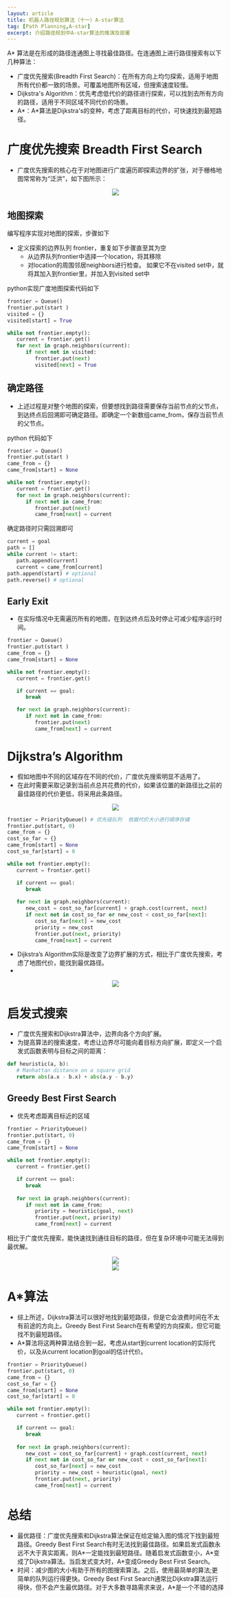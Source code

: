 ```yaml
---
layout: article
title: 机器人路径规划算法（十一）A-star算法
tag: [Path Planning,A-star]
excerpt: 介绍路径规划中A-star算法的推演及部署
---
```


A* 算法是在形成的路径连通图上寻找最佳路径。在连通图上进行路径搜索有以下几种算法：
- 广度优先搜索(Breadth First Search)：在所有方向上均匀探索，适用于地图所有代价都一致的场景。可覆盖地图所有区域，但搜索速度较慢。
- Dijkstra's Algorithm：优先考虑低代价的路径进行探索，可以找到去所有方向的路径，适用于不同区域不同代价的场景。
- A*：A*算法是Dijkstra's的变种，考虑了距离目标的代价，可快速找到最短路径。

# 广度优先搜索 Breadth First Search

- 广度优先搜索的核心在于对地图进行广度遍历即探索边界的扩张，对于栅格地图常常称为“泛洪”，如下图所示：

<div style="text-align: center"><img src="https://cdn.jsdelivr.net/gh/Mronne/MarkDownImg/img/20200403095419.gif"/></div>

## 地图探索
编写程序实现对地图的探索，步骤如下
- 定义探索的边界队列 frontier，重复如下步骤直至其为空
    - 从边界队列frontier中选择一个location，将其移除
    - 对location的周围邻居neighbors进行检查。 如果它不在visited set中，就将其加入到frontier里，并加入到visited set中

python实现广度地图探索代码如下
```python
frontier = Queue()
frontier.put(start )
visited = {}
visited[start] = True

while not frontier.empty():
   current = frontier.get()
   for next in graph.neighbors(current):
      if next not in visited:
         frontier.put(next)
         visited[next] = True
```

## 确定路径
- 上述过程是对整个地图的探索，但要想找到路径需要保存当前节点的父节点，到达终点后回溯即可确定路径。即确定一个新数组came_from，保存当前节点的父节点。

python 代码如下

```python
frontier = Queue()
frontier.put(start )
came_from = {}
came_from[start] = None

while not frontier.empty():
   current = frontier.get()
   for next in graph.neighbors(current):
      if next not in came_from:
         frontier.put(next)
         came_from[next] = current

```
确定路径时只需回溯即可

```python
current = goal 
path = []
while current != start: 
   path.append(current)
   current = came_from[current]
path.append(start) # optional
path.reverse() # optional
```

## Early Exit

- 在实际情况中无需遍历所有的地图，在到达终点后及时停止可减少程序运行时间。
```python
frontier = Queue()
frontier.put(start )
came_from = {}
came_from[start] = None

while not frontier.empty():
   current = frontier.get()

   if current == goal: 
      break           

   for next in graph.neighbors(current):
      if next not in came_from:
         frontier.put(next)
         came_from[next] = current
```

# Dijkstra’s Algorithm
- 假如地图中不同的区域存在不同的代价，广度优先搜索明显不适用了。
- 在此时需要采取记录到当前点总共花费的代价，如果该位置的新路径比之前的最佳路径的代价更低，将采用此条路径。

<div style="text-align: center"><img src="https://cdn.jsdelivr.net/gh/Mronne/MarkDownImg/img/20200403103433.png"/></div>



```python
frontier = PriorityQueue() # 优先级队列  依据代价大小进行顺序存储
frontier.put(start, 0)
came_from = {}
cost_so_far = {}
came_from[start] = None
cost_so_far[start] = 0

while not frontier.empty():
   current = frontier.get()

   if current == goal:
      break
   
   for next in graph.neighbors(current):
      new_cost = cost_so_far[current] + graph.cost(current, next)
      if next not in cost_so_far or new_cost < cost_so_far[next]:
         cost_so_far[next] = new_cost
         priority = new_cost
         frontier.put(next, priority)
         came_from[next] = current
```

- Dijkstra’s Algorithm实际是改变了边界扩展的方式，相比于广度优先搜索，考虑了地图代价，能找到最优路径。
- 
<div style="text-align: center"><img src="https://cdn.jsdelivr.net/gh/Mronne/MarkDownImg/img/20200403111651.gif"/></div>

# 启发式搜索
- 广度优先搜索和Dijkstra算法中，边界向各个方向扩展。
- 为提高算法的搜索速度，考虑让边界尽可能向着目标方向扩展，即定义一个启发式函数表明与目标之间的距离：

```python
def heuristic(a, b):
   # Manhattan distance on a square grid
   return abs(a.x - b.x) + abs(a.y - b.y)
```

## Greedy Best First Search
- 优先考虑距离目标近的区域

```python
frontier = PriorityQueue()
frontier.put(start, 0)
came_from = {}
came_from[start] = None

while not frontier.empty():
   current = frontier.get()

   if current == goal:
      break
   
   for next in graph.neighbors(current):
      if next not in came_from:
         priority = heuristic(goal, next)
         frontier.put(next, priority)
         came_from[next] = current
```

相比于广度优先搜索，能快速找到通往目标的路径，但在复杂环境中可能无法得到最优解。
<div style="text-align: center"><img src="https://cdn.jsdelivr.net/gh/Mronne/MarkDownImg/img/20200403111212.gif"/></div>

<div style="text-align: center"><img src="https://cdn.jsdelivr.net/gh/Mronne/MarkDownImg/img/20200403111509.gif"/></div>

# A*算法
- 综上所述，Dijkstra算法可以很好地找到最短路径，但是它会浪费时间在不太有前途的方向上。Greedy Best First Search在有希望的方向探索，但它可能找不到最短路径。
- A*算法将这两种算法结合到一起，考虑从start到current location的实际代价，以及从current location到goal的估计代价。

```python
frontier = PriorityQueue()
frontier.put(start, 0)
came_from = {}
cost_so_far = {}
came_from[start] = None
cost_so_far[start] = 0

while not frontier.empty():
   current = frontier.get()

   if current == goal:
      break
   
   for next in graph.neighbors(current):
      new_cost = cost_so_far[current] + graph.cost(current, next)
      if next not in cost_so_far or new_cost < cost_so_far[next]:
         cost_so_far[next] = new_cost
         priority = new_cost + heuristic(goal, next)
         frontier.put(next, priority)
         came_from[next] = current
```

# 总结
- 最优路径：广度优先搜索和Dijkstra算法保证在给定输入图的情况下找到最短路径。Greedy Best First Search有时无法找到最佳路径。如果启发式函数永远不大于真实距离，则A\*一定能找到最短路径。随着启发式函数变小，A\*变成了Dijkstra算法。当启发式变大时，A*变成Greedy Best First Search。
- 时间：减少图的大小有助于所有的图搜索算法。之后，使用最简单的算法;更简单的队列运行得更快。Greedy Best First Search通常比Dijkstra算法运行得快，但不会产生最优路径。对于大多数寻路需求来说，A*是一个不错的选择



